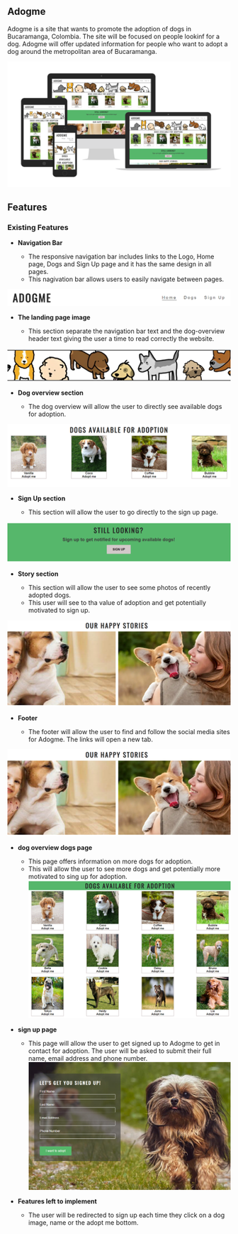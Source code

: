 ## Adogme

Adogme is a site that wants to promote the adoption of dogs in Bucaramanga, Colombia. The site will be focused on people lookinf for a dog. Adogme will offer updated information for people who want to adopt a dog around the metropolitan area of Bucaramanga.

![Responsive Mockup](/media/adogme_mockup.PNG)

## Features

### Existing Features

- __Navigation Bar__

  - The responsive navigation bar includes links to the Logo, Home page, Dogs and Sign Up page and it has the same design in all pages.
  - This nagivation bar allows users to easily navigate between pages. 

![Nav Bar](/media/nav_bar.PNG)

- __The landing page image__

  - This section separate the navigation bar text and the dog-overview header text giving the user a time to read correctly the website. 

![landing page image](/media/landing_page_image.PNG)

- __Dog overview section__

  - The dog overview will allow the user to directly see available dogs for adoption.

![dog overview](/media/dog_overview.PNG)

- __Sign Up section__

  - This section will allow the user to go directly to the sign up page.

![sign up](/media/sign_up.PNG)

- __Story section__

  - This section will allow the user to see some photos of recently adopted dogs.
  - This user will see to tha value of adoption and get potentially motivated to sign up.

![story section](/media/stories.PNG)

- __Footer__

  - The footer will allow the user to find and follow the social media sites for Adogme. The links will open a new tab.

![story section](/media/stories.PNG)

- __dog overview dogs page__

  - This page offers information on more dogs for adoption.
  - This will allow the user to see more dogs and get potentially more motivated to sing up for adoption.
![dog overview dogs page](/media/dog_overview_dogssite.PNG)

- __sign up page__

  - This page will allow the user to get signed up to Adogme to get in contact for adoption. The user will be asked to submit their full name, email address and phone number.
![sign up page](/media/sign_up_page.PNG)

- __Features left to implement__

  - The user will be redirected to sign up each time they click on a dog image, name or the adopt me bottom.

